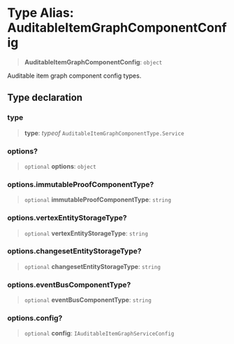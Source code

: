 # Type Alias: AuditableItemGraphComponentConfig

> **AuditableItemGraphComponentConfig**: `object`

Auditable item graph component config types.

## Type declaration

### type

> **type**: *typeof* `AuditableItemGraphComponentType.Service`

### options?

> `optional` **options**: `object`

### options.immutableProofComponentType?

> `optional` **immutableProofComponentType**: `string`

### options.vertexEntityStorageType?

> `optional` **vertexEntityStorageType**: `string`

### options.changesetEntityStorageType?

> `optional` **changesetEntityStorageType**: `string`

### options.eventBusComponentType?

> `optional` **eventBusComponentType**: `string`

### options.config?

> `optional` **config**: `IAuditableItemGraphServiceConfig`
